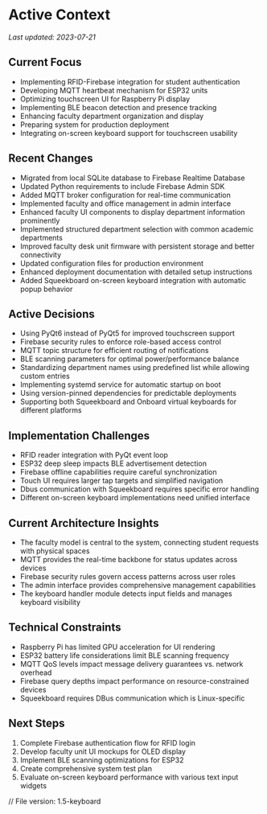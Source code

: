 # Active Context
*Last updated: 2023-07-21*

## Current Focus
- Implementing RFID-Firebase integration for student authentication
- Developing MQTT heartbeat mechanism for ESP32 units
- Optimizing touchscreen UI for Raspberry Pi display
- Implementing BLE beacon detection and presence tracking
- Enhancing faculty department organization and display
- Preparing system for production deployment
- Integrating on-screen keyboard support for touchscreen usability

## Recent Changes
- Migrated from local SQLite database to Firebase Realtime Database
- Updated Python requirements to include Firebase Admin SDK
- Added MQTT broker configuration for real-time communication
- Implemented faculty and office management in admin interface
- Enhanced faculty UI components to display department information prominently
- Implemented structured department selection with common academic departments
- Improved faculty desk unit firmware with persistent storage and better connectivity
- Updated configuration files for production environment
- Enhanced deployment documentation with detailed setup instructions
- Added Squeekboard on-screen keyboard integration with automatic popup behavior

## Active Decisions
- Using PyQt6 instead of PyQt5 for improved touchscreen support
- Firebase security rules to enforce role-based access control
- MQTT topic structure for efficient routing of notifications
- BLE scanning parameters for optimal power/performance balance
- Standardizing department names using predefined list while allowing custom entries
- Implementing systemd service for automatic startup on boot
- Using version-pinned dependencies for predictable deployments
- Supporting both Squeekboard and Onboard virtual keyboards for different platforms

## Implementation Challenges
- RFID reader integration with PyQt event loop
- ESP32 deep sleep impacts BLE advertisement detection
- Firebase offline capabilities require careful synchronization
- Touch UI requires larger tap targets and simplified navigation
- Dbus communication with Squeekboard requires specific error handling
- Different on-screen keyboard implementations need unified interface

## Current Architecture Insights
- The faculty model is central to the system, connecting student requests with physical spaces
- MQTT provides the real-time backbone for status updates across devices
- Firebase security rules govern access patterns across user roles
- The admin interface provides comprehensive management capabilities
- The keyboard handler module detects input fields and manages keyboard visibility

## Technical Constraints
- Raspberry Pi has limited GPU acceleration for UI rendering
- ESP32 battery life considerations limit BLE scanning frequency
- MQTT QoS levels impact message delivery guarantees vs. network overhead
- Firebase query depths impact performance on resource-constrained devices
- Squeekboard requires DBus communication which is Linux-specific

## Next Steps
1. Complete Firebase authentication flow for RFID login
2. Develop faculty unit UI mockups for OLED display
3. Implement BLE scanning optimizations for ESP32
4. Create comprehensive system test plan
5. Evaluate on-screen keyboard performance with various text input widgets

// File version: 1.5-keyboard

